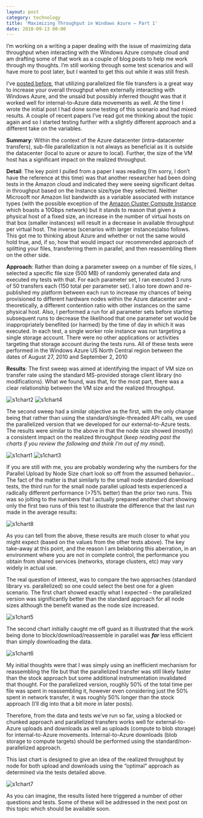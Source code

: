 ```yaml
---
layout: post
category: technology
title: 'Maximizing Throughput in Windows Azure – Part 1'
date: 2010-09-13 00:00
---
```


I’m working on a writing a paper dealing with the issue of maximizing data throughput when interacting with the Windows
Azure compute cloud and am drafting some of that work as a couple of blog posts to help me work through my thoughts.
I’m still working through some test scenarios and will have more to post later, but I wanted to get this out while it
was still fresh.

I’ve [posted before](/technology/2010/external-file-upload-optimizations-for-windows-azure), that utilizing parallelized
file file transfers is a great way to increase your overall throughput when externally interacting with Windows Azure,
and the unsaid but possibly inferred thought was that it worked well for internal-to-Azure data movements as well. At
the time I wrote the initial post I had done some testing of this scenario and had mixed results. A couple of recent
papers I’ve read got me thinking about the topic again and so I started testing further with a slightly different
approach and a different take on the variables.

__Summary__: Within the context of the Azure datacenter (intra-datacenter transfers), sub-file parallelization is not
always as beneficial as it is outside the datacenter (local to azure or azure to local). Further, the size of the VM
host has a significant impact on the realized throughput.

__Detail__: The key point I pulled from a paper I was reading (I’m sorry, I don’t have the reference at this time) was
that another researcher had been doing tests in the Amazon cloud and indicated they were seeing significant deltas in
throughput based on the Instance size/type they selected. Neither Microsoft nor Amazon list bandwidth as a variable
associated with instance types (with the possible exception of the
[Amazon Cluster Compute Instance](http://aws.typepad.com/aws/2010/07/the-new-amazon-ec2-instance-type-the-cluster-compute-instance.html)
which boasts a 10Gbps network) but it stands to reason that given a physical host of a fixed size, an increase in the
number of virtual hosts on that box (smaller instances) will result in a decrease in available throughput per virtual
host. The inverse (scenarios with larger instances)also follows. This got me to thinking about Azure and whether or not
the same would hold true, and, if so, how that would impact our recommended approach of splitting your files,
transferring them in parallel, and then reassembling them on the other side.

__Approach__: Rather than doing a parameter sweep on a number of file sizes, I selected a specific file size (500 MB)
of randomly generated data and executed my tests with that. For each parameter set, I ran executed 3 runs of 50
transfers each (150 total per parameter set). I also tore down and re-published my platform between each run to
increase my chances of being provisioned to different hardware nodes within the Azure datacenter and – theoretically, a
different contention ratio with other instances on the same physical host. Also, I performed a run for all parameter
sets before starting subsequent runs to decrease the likelihood that one parameter set would be inappropriately
benefited (or harmed) by the time of day in which it was executed. In each test, a single worker role instance was run
targeting a single storage account. There were no other applications or activities targeting that storage account
during the tests runs. All of these tests were performed in the Windows Azure US North Central region between the dates
of August 27, 2010 and September 2, 2010

__Results__: The first sweep was aimed at identifying the impact of VM size on transfer rate using the standard
MS-provided storage client library (no modifications). What we found, was that, for the most part, there was a clear
relationship between the VM size and the realized throughput.

<img alt='s1chart2' src='/images/s1chart2.png' class='blogimage img-responsive'>

<img alt='s1chart4' src='/images/s1chart4.png' class='blogimage img-responsive'>

The second sweep had a similar objective as the first, with the only change being that rather than using the
standard/single-threaded API calls, we used the parallelized version that we developed for our external-to-Azure tests.
The results were similar to the above in that the node size showed (mostly) a consistent impact on the realized
throughput (_keep reading past the charts if you review the following and think I’m out of my mind_).

<img alt='s1chart1' src='/images/s1chart1.png' class='blogimage img-responsive'>

<img alt='s1chart3' src='/images/s1chart3.png' class='blogimage img-responsive'>

If you are still with me, you are probably wondering why the numbers for the Parallel Upload by Node Size chart look so
off from the assumed behavior… The fact of the matter is that similarly to the small node standard download tests, the
third run for the small node parallel upload tests experienced a radically different performance (>75% better) than the
prior two runs. This was so jolting to the numbers that I actually prepared another chart showing only the first two
runs of this test to illustrate the difference that the last run made in the average results:

<img alt='s1chart8' src='/images/s1chart8.png' class='blogimage img-responsive'>

As you can tell from the above, these results are much closer to what you might expect (based on the values from the
other tests above). The key take-away at this point, and the reason I am belaboring this aberration, in an environment
where you are not in complete control, the performance you obtain from shared services (networks, storage clusters,
etc) may vary widely in actual use.

The real question of interest, was to compare the two approaches (standard library vs. parallelized) so one could
select the best one for a given scenario. The first chart showed exactly what I expected – the parallelized version was
significantly better than the standard approach for all node sizes although the benefit waned as the node size
increased.

<img alt='s1chart5' src='/images/s1chart5.png' class='blogimage img-responsive'>

The second chart initially caught me off guard as it illustrated that the work being done to block/download/reassemble
in parallel was __*far*__ less efficient than simply downloading the data.

<img alt='s1chart6' src='/images/s1chart6.png' class='blogimage img-responsive'>

My initial thoughts were that I was simply using an inefficient mechanism for reassembling the file but that the
parallelized transfer was still likely faster than the stock approach but some additional instrumentation invalidated
that thought. For the parallelized version, roughly 50% of the total time per file was spent in reassembling it,
however even considering just the 50% spent in network transfer, it was roughly 50% longer than the stock approach (I’ll
dig into that a bit more in later posts).

Therefore, from the data and tests we’ve run so far, using a blocked or chunked approach and parallelized transfers
works well for external-to-Azure uploads and downloads as well as uploads (compute to blob storage) for
internal-to-Azure movements. Internal-to-Azure downloads (blob storage to compute targets) should be performed using the
standard/non-parallelized approach.

This last chart is designed to give an idea of the realized throughput by node for both upload and downloads using the
“optimal” approach as determined via the tests detailed above.

<img alt='s1chart7' src='/images/s1chart7.png' class='blogimage img-responsive'>

As you can imagine, the results listed here triggered a number of other questions and tests. Some of these will be
addressed in the next post on this topic which should be available soon.

